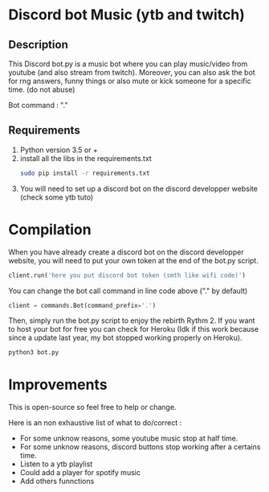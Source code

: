 # Discord bot Music (ytb and twitch) #

## Description ##

This Discord bot.py is a music bot where you can play music/video from youtube (and also stream from twitch). Moreover, you can also ask the bot for rng answers, funny things or also mute or kick someone for a specific time. (do not abuse)

Bot command : "."

## Requirements

1. Python version 3.5 or +
2. install all the libs in the requirements.txt
    ```bash
    sudo pip install -r requirements.txt
    ```
3. You will need to set up a discord bot on the discord developper website (check some ytb tuto)


# Compilation

When you have already create a discord bot on the discord developper website, you will need to put your own token at the end of the bot.py script. 
```py
client.run('here you put discord bot token (smth like wifi code)')
```

You can change the bot call command in line code above ("." by default)
```py
client = commands.Bot(command_prefix='.')
```

Then, simply run the bot.py script to enjoy the rebirth Rythm 2. If you want to host your bot for free you can check for Heroku (Idk if this work because since a update last year, my bot stopped working properly on Heroku).

```bash
python3 bot.py 
```

# Improvements
This is open-source so feel free to help or change.

Here is an non exhaustive list of what to do/correct :
- For some unknow reasons, some youtube music stop at half time.
- For some unknow reasons, discord buttons stop working after a certains time.
- Listen to a ytb playlist 
- Could add a player for spotify music 
- Add others funnctions
